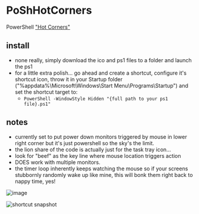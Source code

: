 # PoShHotCorners
PowerShell ["Hot Corners"](https://en.wikipedia.org/wiki/Screen_hotspot)

## install
* none really, simply download the ico and ps1 files to a folder and launch the ps1 
* for a little extra polish... go ahead and create a shortcut, configure it's shortcut icon, throw it in your Startup folder ("%appdata%\Microsoft\Windows\Start Menu\Programs\Startup") and set the shortcut target to:
  * ```PowerShell -WindowStyle Hidden "{full path to your ps1 file}.ps1"```

## notes
* currently set to put power down monitors triggered by mouse in lower right corner but it's just powershell so the sky's the limit.
* the lion share of the code is actually just for the task tray icon...
* look for "beef" as the key line where mouse location triggers action
* DOES work with multiple monitors.
* the timer loop inherently keeps watching the mouse so if your screens stubbornly randomly wake up like mine, this will bonk them right back to nappy time, yes!

![image](https://cloud.githubusercontent.com/assets/6301228/19920053/a7db19b0-a093-11e6-8c7c-19eca3e24c5c.png)

![shortcut snapshot](https://cloud.githubusercontent.com/assets/6301228/19919989/292fb6fc-a093-11e6-8d34-876ff3e5b4ac.png)

